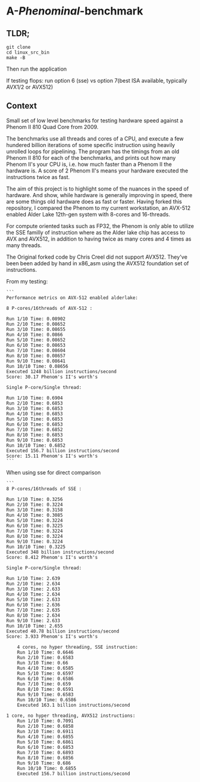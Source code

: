 # A-*Phenominal*-benchmark

## TLDR; 

```
git clone 
cd linux_src_bin 
make -B
```
Then run the application 

If testing flops: run option 6 (sse) vs option 7(best ISA available, typically AVX1/2 or AVX512)


## Context
Small set of low level benchmarks for testing hardware speed against a Phenom II 810 Quad Core from 2009.

The benchmarks use all threads and cores of a CPU, and execute a few hundered billion iterations of some specific instruction using heavily unrolled loops for pipelining. The program has the timings from an old Phenom II 810 for each of the benchmarks, and prints out how many Phenom II's your CPU is, i.e. how much faster than a Phenom II the hardware is. A score of 2 Phenom II's means your hardware executed the instructions twice as fast.

The aim of this project is to highlight some of the nuances in the speed of hardware. And show, while hardware is generally improving in speed, there are some things old hardware does as fast or faster. Having forked this repository, I compared the Phenom to my current workstation, an AVX-512 enabled Alder Lake 12th-gen system with 8-cores and 16-threads.

For compute oriented tasks such as FP32, the Phenom is only able to utilize the SSE familly of instruction where as the Alder lake chip has access to AVX and AVX512, in addition to having twice as many cores and 4 times as many threads. 


The Original forked code by Chris Creel did not support AVX512. They've been been added by hand in x86_asm using the AVX512 foundation set of instructions. 

From my testing:


    ```
    Performance metrics on AVX-512 enabled alderlake:
    
    8 P-cores/16threads of AVX-512 :
    
    Run 1/10 Time: 0.08902
    Run 2/10 Time: 0.08652
    Run 3/10 Time: 0.08655
    Run 4/10 Time: 0.0866
    Run 5/10 Time: 0.08652
    Run 6/10 Time: 0.08653
    Run 7/10 Time: 0.08604
    Run 8/10 Time: 0.08657
    Run 9/10 Time: 0.08641
    Run 10/10 Time: 0.08656
    Executed 1248 billion instructions/second
    Score: 30.17 Phenom's II's worth's
    
    Single P-core/Single thread:
    
    Run 1/10 Time: 0.6904
    Run 2/10 Time: 0.6853
    Run 3/10 Time: 0.6853
    Run 4/10 Time: 0.6853
    Run 5/10 Time: 0.6853
    Run 6/10 Time: 0.6853
    Run 7/10 Time: 0.6852
    Run 8/10 Time: 0.6853
    Run 9/10 Time: 0.6853
    Run 10/10 Time: 0.6852
    Executed 156.7 billion instructions/second
    Score: 15.11 Phenom's II's worth's
    ```

When using sse for direct comparison 
    
    
    ```
    8 P-cores/16threads of SSE :

    Run 1/10 Time: 0.3256
    Run 2/10 Time: 0.3224
    Run 3/10 Time: 0.3158
    Run 4/10 Time: 0.3085
    Run 5/10 Time: 0.3224
    Run 6/10 Time: 0.3225
    Run 7/10 Time: 0.3224
    Run 8/10 Time: 0.3224
    Run 9/10 Time: 0.3224
    Run 10/10 Time: 0.3225
    Executed 348 billion instructions/second
    Score: 8.412 Phenom's II's worth's

    Single P-core/Single thread:
    
    Run 1/10 Time: 2.639
    Run 2/10 Time: 2.634
    Run 3/10 Time: 2.633
    Run 4/10 Time: 2.634
    Run 5/10 Time: 2.633
    Run 6/10 Time: 2.636
    Run 7/10 Time: 2.635
    Run 8/10 Time: 2.634
    Run 9/10 Time: 2.633
    Run 10/10 Time: 2.655
    Executed 40.78 billion instructions/second
    Score: 3.933 Phenom's II's worth's

```
    4 cores, no hyper threading, SSE instruction:
	Run 1/10 Time: 0.6646
	Run 2/10 Time: 0.6583
	Run 3/10 Time: 0.66
	Run 4/10 Time: 0.6585
	Run 5/10 Time: 0.6597
	Run 6/10 Time: 0.6586
	Run 7/10 Time: 0.659
	Run 8/10 Time: 0.6591
	Run 9/10 Time: 0.6583
	Run 10/10 Time: 0.6586
	Executed 163.1 billion instructions/second

1 core, no hyper threading, AVX512 instructions: 
	Run 1/10 Time: 0.7091
	Run 2/10 Time: 0.6858
	Run 3/10 Time: 0.6911
	Run 4/10 Time: 0.6855
	Run 5/10 Time: 0.6861
	Run 6/10 Time: 0.6853
	Run 7/10 Time: 0.6893
	Run 8/10 Time: 0.6856
	Run 9/10 Time: 0.686
	Run 10/10 Time: 0.6855
	Executed 156.7 billion instructions/second
    
```
